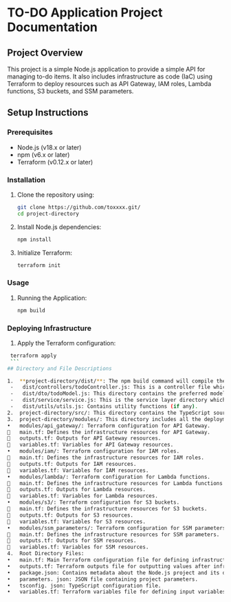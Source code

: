 # TO-DO Application Project Documentation

## Project Overview
This project is a simple Node.js application to provide a simple API for managing to-do items. It also includes infrastructure as code (IaC) using Terraform to deploy resources such as API Gateway, IAM roles, Lambda functions, S3 buckets, and SSM parameters.

## Setup Instructions

### Prerequisites
- Node.js (v18.x or later)
- npm (v6.x or later)
- Terraform (v0.12.x or later)

### Installation
1. Clone the repository using:
   ```sh
   git clone https://github.com/toxxxx.git/
   cd project-directory

2.	Install Node.js dependencies:
    ```sh
    npm install

3.	Initialize Terraform:
    ```sh
    terraform init

### Usage
1.	Running the Application:
    ```sh
    npm build

### Deploying Infrastructure
1.	Apply the Terraform configuration:
   ```sh
    terraform apply
    ```
## Directory and File Descriptions

1.	**project-directory/dist/**: The npm build command will compile the TypeScript code and create the dist/ directory along with the compiled JavaScript code.
    -	dist/controllers/todoController.js: This is a controller file which contains multiple controller functions.
    -	dist/dto/todoModel.js: This directory contains the preferred model structure for the to-do application.
    -	dist/service/service.js: This is the service layer directory which includes the business logic for the data exchanged.
    -	dist/utils/utils.js: Contains utility functions (if any).
2.	project-directory/src/: This directory contains the TypeScript source code.
3.	project-directory/modules/: This directory includes all the deployment and IaC codes.
•	modules/api_gateway/: Terraform configuration for API Gateway.
	main.tf: Defines the infrastructure resources for API Gateway.
	outputs.tf: Outputs for API Gateway resources.
	variables.tf: Variables for API Gateway resources.
•	modules/iam/: Terraform configuration for IAM roles.
	main.tf: Defines the infrastructure resources for IAM roles.
	outputs.tf: Outputs for IAM resources.
	variables.tf: Variables for IAM resources.
•	modules/lambda/: Terraform configuration for Lambda functions.
	main.tf: Defines the infrastructure resources for Lambda functions.
	outputs.tf: Outputs for Lambda resources.
	variables.tf: Variables for Lambda resources.
•	modules/s3/: Terraform configuration for S3 buckets.
	main.tf: Defines the infrastructure resources for S3 buckets.
	outputs.tf: Outputs for S3 resources.
	variables.tf: Variables for S3 resources.
•	modules/ssm_parameters/: Terraform configuration for SSM parameters.
	main.tf: Defines the infrastructure resources for SSM parameters.
	outputs.tf: Outputs for SSM resources.
	variables.tf: Variables for SSM resources.
4.	Root Directory Files:
•	main.tf: Main Terraform configuration file for defining infrastructure resources.
•	outputs.tf: Terraform outputs file for outputting values after infrastructure deployment.
•	package.json: Contains metadata about the Node.js project and its dependencies.
•	parameters. json: JSON file containing project parameters.
•	tsconfig. json: TypeScript configuration file.
•	variables.tf: Terraform variables file for defining input variables.


